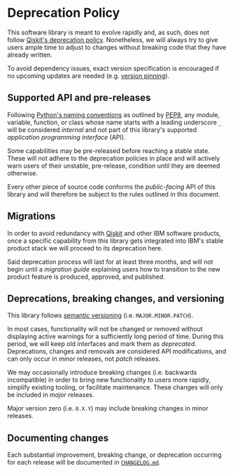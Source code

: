 # Deprecation Policy

This software library is meant to evolve rapidly and, as such, does not follow [Qiskit's deprecation policy](https://github.com/Qiskit/qiskit/blob/main/DEPRECATION.md). Nonetheless, we will always try to give users ample time to adjust to changes without breaking code that they have already written.

To avoid dependency issues, exact version specification is encouraged if no upcoming updates are needed (e.g. [version pinning](https://www.easypost.com/dependency-pinning-guide)).


## Supported API and pre-releases

Following [Python's naming conventions](https://realpython.com/python-double-underscore/) as outlined by [PEP8](https://peps.python.org/pep-0008/), any module, variable, function, or class whose name starts with a leading underscore `_` will be considered _internal_ and not part of this library's supported _application programming interface_ (API).

Some capabilities may be pre-released before reaching a stable state. These will not adhere to the deprecation policies in place and will actively warn users of their unstable, pre-release, condition until they are deemed otherwise.

Every other piece of source code conforms the _public-facing_ API of this library and will therefore be subject to the rules outlined in this document.


## Migrations

In order to avoid redundancy with [Qiskit](https://www.ibm.com/quantum/qiskit) and other IBM software products, once a specific capability from this library gets integrated into IBM's stable product stack we will proceed to its deprecation here.

Said deprecation process will last for at least three months, and will not begin until a _migration guide_ explaining users how to transition to the new product feature is produced, approved, and published.


## Deprecations, breaking changes, and versioning

This library follows [semantic versioning](https://semver.org/) (i.e. `MAJOR.MINOR.PATCH`).

In most cases, functionality will not be changed or removed without displaying active warnings for a sufficiently long period of time. During this period, we will keep old interfaces and mark them as _deprecated_. Deprecations, changes and removals are considered API modifications, and can only occur in _minor_ releases, not _patch_ releases.

We may occasionally introduce breaking changes (i.e. backwards incompatible) in order to bring new functionality to users more rapidly, simplify existing tooling, or facilitate maintenance. These changes will only be included in _major_ releases.

Major version zero (i.e. `0.X.Y`) may include breaking changes in minor releases.


## Documenting changes

Each substantial improvement, breaking change, or deprecation occurring for each release will be documented in [`CHANGELOG.md`](https://github.com/IBM-Quantum-Technical-Enablement/quantum-enablement/blob/main/CHANGELOG.md).
